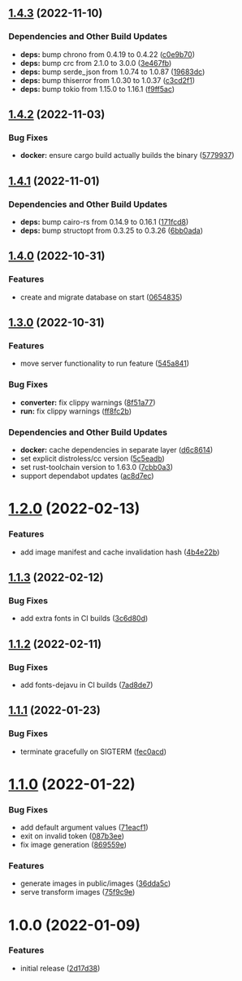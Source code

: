 ## [1.4.3](https://github.com/vtavernier/utc-telegram-bot/compare/v1.4.2...v1.4.3) (2022-11-10)


### Dependencies and Other Build Updates

* **deps:** bump chrono from 0.4.19 to 0.4.22 ([c0e9b70](https://github.com/vtavernier/utc-telegram-bot/commit/c0e9b708e2691aa4570f9d0ceac341cf41a5fc6c))
* **deps:** bump crc from 2.1.0 to 3.0.0 ([3e467fb](https://github.com/vtavernier/utc-telegram-bot/commit/3e467fb34764e80371ad36b42e02268b8860ad8f))
* **deps:** bump serde_json from 1.0.74 to 1.0.87 ([19683dc](https://github.com/vtavernier/utc-telegram-bot/commit/19683dc5b5d80976d9606b6e038b3e9c8f4a62fa))
* **deps:** bump thiserror from 1.0.30 to 1.0.37 ([c3cd2f1](https://github.com/vtavernier/utc-telegram-bot/commit/c3cd2f1678367cea66b05c326762d2b7a8a1ef42))
* **deps:** bump tokio from 1.15.0 to 1.16.1 ([f9ff5ac](https://github.com/vtavernier/utc-telegram-bot/commit/f9ff5acaa0e2d61874029ef1ca0fe2520ff4c5ec))

## [1.4.2](https://github.com/vtavernier/utc-telegram-bot/compare/v1.4.1...v1.4.2) (2022-11-03)


### Bug Fixes

* **docker:** ensure cargo build actually builds the binary ([5779937](https://github.com/vtavernier/utc-telegram-bot/commit/5779937a968f2505cce662da07749c4181dd0cf2))

## [1.4.1](https://github.com/vtavernier/utc-telegram-bot/compare/v1.4.0...v1.4.1) (2022-11-01)


### Dependencies and Other Build Updates

* **deps:** bump cairo-rs from 0.14.9 to 0.16.1 ([171fcd8](https://github.com/vtavernier/utc-telegram-bot/commit/171fcd8ac4cca27d5defdb1746970d5b42e74bba))
* **deps:** bump structopt from 0.3.25 to 0.3.26 ([6bb0ada](https://github.com/vtavernier/utc-telegram-bot/commit/6bb0adad2cc58172e59f3d607237a170a2829282))

## [1.4.0](https://github.com/vtavernier/utc-telegram-bot/compare/v1.3.0...v1.4.0) (2022-10-31)


### Features

* create and migrate database on start ([0654835](https://github.com/vtavernier/utc-telegram-bot/commit/0654835743bcb0aadae9faaef047fc3e1b5e8dad))

## [1.3.0](https://github.com/vtavernier/utc-telegram-bot/compare/v1.2.0...v1.3.0) (2022-10-31)


### Features

* move server functionality to run feature ([545a841](https://github.com/vtavernier/utc-telegram-bot/commit/545a841cd96763e48f5913009222b0b50bcedcf2))


### Bug Fixes

* **converter:** fix clippy warnings ([8f51a77](https://github.com/vtavernier/utc-telegram-bot/commit/8f51a7719f3144e9dacd641d4acaa6a744957d74))
* **run:** fix clippy warnings ([ff8fc2b](https://github.com/vtavernier/utc-telegram-bot/commit/ff8fc2bb71fa8ea9df03703ed0f0b0631d546c55))


### Dependencies and Other Build Updates

* **docker:** cache dependencies in separate layer ([d6c8614](https://github.com/vtavernier/utc-telegram-bot/commit/d6c8614ac0a12407daffb9d575e2c28f0a03daf8))
* set explicit distroless/cc version ([5c5eadb](https://github.com/vtavernier/utc-telegram-bot/commit/5c5eadb864b3f173606024deec879a729e09b43f))
* set rust-toolchain version to 1.63.0 ([7cbb0a3](https://github.com/vtavernier/utc-telegram-bot/commit/7cbb0a3535f391210f318e4168d544b6186bb2e3))
* support dependabot updates ([ac8d7ec](https://github.com/vtavernier/utc-telegram-bot/commit/ac8d7ecb78de301563f6bff0b6b5ef160335b962))

# [1.2.0](https://github.com/vtavernier/utc-telegram-bot/compare/v1.1.3...v1.2.0) (2022-02-13)


### Features

* add image manifest and cache invalidation hash ([4b4e22b](https://github.com/vtavernier/utc-telegram-bot/commit/4b4e22b58998b5b6406ea5c9c4ef8d087bad5d3f))

## [1.1.3](https://github.com/vtavernier/utc-telegram-bot/compare/v1.1.2...v1.1.3) (2022-02-12)


### Bug Fixes

* add extra fonts in CI builds ([3c6d80d](https://github.com/vtavernier/utc-telegram-bot/commit/3c6d80d17efb42ccadb5c750f662f73a759b7c76))

## [1.1.2](https://github.com/vtavernier/utc-telegram-bot/compare/v1.1.1...v1.1.2) (2022-02-11)


### Bug Fixes

* add fonts-dejavu in CI builds ([7ad8de7](https://github.com/vtavernier/utc-telegram-bot/commit/7ad8de7b8a9cb012ab558c40ac6ea525a5cdf3c5))

## [1.1.1](https://github.com/vtavernier/utc-telegram-bot/compare/v1.1.0...v1.1.1) (2022-01-23)


### Bug Fixes

* terminate gracefully on SIGTERM ([fec0acd](https://github.com/vtavernier/utc-telegram-bot/commit/fec0acd0aac7f8ead72043a7744dd7049f114ae1))

# [1.1.0](https://github.com/vtavernier/utc-telegram-bot/compare/v1.0.0...v1.1.0) (2022-01-22)


### Bug Fixes

* add default argument values ([71eacf1](https://github.com/vtavernier/utc-telegram-bot/commit/71eacf1070dee57c8ac25858c1765ba4e7f6298b))
* exit on invalid token ([087b3ee](https://github.com/vtavernier/utc-telegram-bot/commit/087b3eedfbe168378c03d733e55e92e93e895d80))
* fix image generation ([869559e](https://github.com/vtavernier/utc-telegram-bot/commit/869559e72ab3da4d4ad206ca73b688c5834608e7))


### Features

* generate images in public/images ([36dda5c](https://github.com/vtavernier/utc-telegram-bot/commit/36dda5caf651c63cdf8dddc4c6d202c03fe51589))
* serve transform images ([75f9c9e](https://github.com/vtavernier/utc-telegram-bot/commit/75f9c9ea1717fd27f0b1784f1fc8b37c09c054c5))

# 1.0.0 (2022-01-09)


### Features

* initial release ([2d17d38](https://github.com/vtavernier/utc-telegram-bot/commit/2d17d3867707600a801b8d874b62789e5e599d65))
